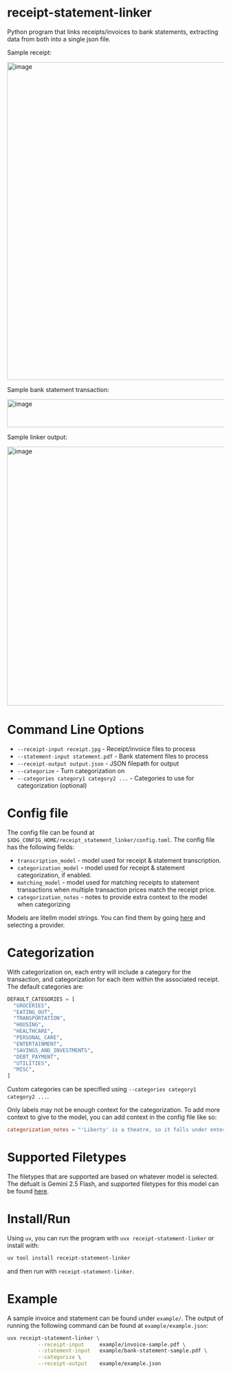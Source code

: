 # receipt-statement-linker

Python program that links receipts/invoices to bank statements, extracting data from both into a single json file.

Sample receipt:

<img width="856" height="738" alt="image" src="https://github.com/user-attachments/assets/a9e1d095-44b4-44f1-9b6b-fe4bd6897e6f" />

Sample bank statement transaction:

<img width="639" height="65" alt="image" src="https://github.com/user-attachments/assets/5542d8ac-cc42-42ff-b523-b39f36569579" />

Sample linker output:

<img width="1257" height="601" alt="image" src="https://github.com/user-attachments/assets/e7e73bf0-049b-49d4-ac68-2288b3c6f94a" />





# Command Line Options
- `--receipt-input receipt.jpg` - Receipt/invoice files to process
- `--statement-input statement.pdf` - Bank statement files to process
- `--receipt-output output.json` - JSON filepath for output
- `--categorize` - Turn categorization on
- `--categories category1 category2 ...` - Categories to use for categorization (optional)

# Config file
The config file can be found at `$XDG_CONFIG_HOME/receipt_statement_linker/config.toml`. The config file has the following fields:
- `transcription_model` - model used for receipt & statement transcription.
- `categorization_model` - model used for receipt & statement categorization, if enabled.
- `matching_model` - model used for matching receipts to statement transactions when multiple transaction prices match the receipt price.
- `categorization_notes` - notes to provide extra context to the model when categorizing

Models are litellm model strings. You can find them by going [here](https://docs.litellm.ai/docs/providers) and selecting a provider.

# Categorization
With categorization on, each entry will include a category for the transaction, and categorization for each item within the associated receipt. The default categories are:

```py
DEFAULT_CATEGORIES = [
  "GROCERIES",
  "EATING_OUT",
  "TRANSPORTATION",
  "HOUSING",
  "HEALTHCARE",
  "PERSONAL_CARE",
  "ENTERTAINMENT",
  "SAVINGS_AND_INVESTMENTS",
  "DEBT_PAYMENT",
  "UTILITIES",
  "MISC",
]
```

Custom categories can be specified using `--categories category1 category2 ...`.

Only labels may not be enough context for the categorization. To add more context to give to the model, you can add context in the config file like so:
```toml
categorization_notes = "'Liberty' is a theatre, so it falls under entertainment."
```

# Supported Filetypes
The filetypes that are supported are based on whatever model is selected. The defualt is Gemini 2.5 Flash, and supported filetypes for this model can be found [here](https://cloud.google.com/vertex-ai/generative-ai/docs/models/gemini/2-5-flash).

# Install/Run
Using `uv`, you can run the program with `uvx receipt-statement-linker` or install with:

```bash
uv tool install receipt-statement-linker
```

and then run with `receipt-statement-linker`.

# Example
A sample invoice and statement can be found under `example/`. The output of running the following command can be found at `example/example.json`:
```bash
uvx receipt-statement-linker \
          --receipt-input     example/invoice-sample.pdf \
          --statement-input   example/bank-statement-sample.pdf \
          --categorize \
          --receipt-output    example/example.json
```
